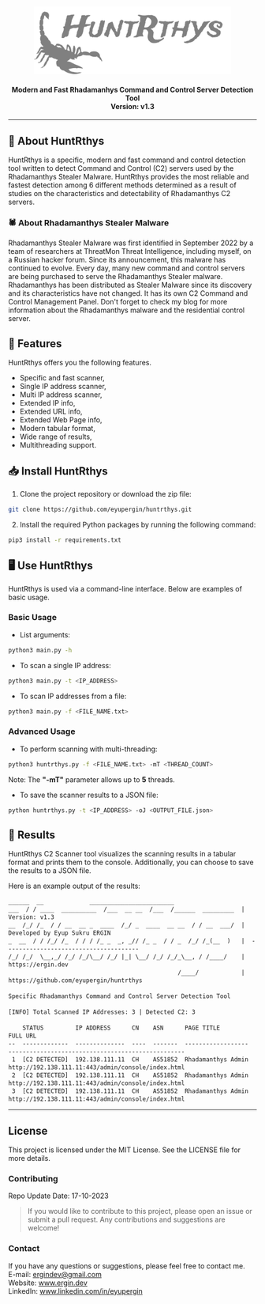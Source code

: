 
<p align="center">
  <br>
  <a href="https://ergin.dev"><img src="https://raw.githubusercontent.com/EyupErgin/HuntRthys/main/.img/banner-gray.png" width="400px" alt="HuntRthys"></a>
</p>
<h4 align="center">Modern and Fast Rhadamanhys Command and Control Server Detection Tool<br> Version: v1.3 </h4>

---

## :scorpion:	About HuntRthys
HuntRthys is a specific, modern and fast command and control detection tool written to detect Command and Control (C2) servers used by the Rhadamanthys Stealer Malware. HuntRthys provides the most reliable and fastest detection among 6 different methods determined as a result of studies on the characteristics and detectability of Rhadamanthys C2 servers.

### :spider: About Rhadamanthys Stealer Malware
Rhadamanthys Stealer Malware was first identified in September 2022 by a team of researchers at ThreatMon Threat Intelligence, including myself, on a Russian hacker forum. Since its announcement, this malware has continued to evolve. Every day, many new command and control servers are being purchased to serve the Rhadamanthys Stealer malware. Rhadamanthys has been distributed as Stealer Malware since its discovery and its characteristics have not changed. It has its own C2 Command and Control Management Panel. Don't forget to check my blog for more information about the Rhadamanthys malware and the residential control server.

## :notebook:	Features
HuntRthys offers you the following features.

- Specific and fast scanner,
- Single IP address scanner,
- Multi IP address scanner,
- Extended IP info,
- Extended URL info,
- Extended Web Page info,
- Modern tabular format,
- Wide range of results,
- Multithreading support.

## :inbox_tray:	Install HuntRthys
1. Clone the project repository or download the zip file:
```bash
git clone https://github.com/eyupergin/huntrthys.git
```
2. Install the required Python packages by running the following command:
```bash
pip3 install -r requirements.txt
```
## :desktop_computer:	Use HuntRthys
HuntRthys is used via a command-line interface. Below are examples of basic usage.

### Basic Usage
- List arguments:
```bash
python3 main.py -h
```
- To scan a single IP address:
```bash
python3 main.py -t <IP_ADDRESS>
```
- To scan IP addresses from a file:
```bash
python3 main.py -f <FILE_NAME.txt>
```

### Advanced Usage
- To perform scanning with multi-threading:
```bash
python3 huntrthys.py -f <FILE_NAME.txt> -mT <THREAD_COUNT>
```
Note: The **"-mT"** parameter allows up to **5** threads.

- To save the scanner results to a JSON file:
```bash
python huntrthys.py -t <IP_ADDRESS> -oJ <OUTPUT_FILE.json>
```
## :mag_right: Results
HuntRthys C2 Scanner tool visualizes the scanning results in a tabular format and prints them to the console. 
Additionally, you can choose to save the results to a JSON file.

Here is an example output of the results:
```
______  __             ________________________
___  / / ____  __________  /___  __ __  /___  /______  _________  |  Version: v1.3
__  /_/ /_  / / __  __ _  ____  /_/ _  ____  __ __  / / __  ___/  |  Developed by Eyup Sukru ERGIN
_  __  / / /_/ /_  / / / /_ _  _, _// /_ _  / / _  /_/ /_(__  )   |  --------------------------------------
/_/ /_/  \__,_/ /_/ /_/\__/ /_/ |_| \__/ /_/ /_/_\__, / /____/    |  https://ergin.dev
                                                /____/            |  https://github.com/eyupergin/huntrthys

Specific Rhadamanthys Command and Control Server Detection Tool

[INFO] Total Scanned IP Addresses: 3 | Detected C2: 3

    STATUS         IP ADDRESS      CN    ASN      PAGE TITLE          FULL URL
--  -------------  --------------  ----  -------  ------------------  --------------------------------------------------
 1  [C2 DETECTED]  192.138.111.11  CH    AS51852  Rhadamanthys Admin  http://192.138.111.11:443/admin/console/index.html
 2  [C2 DETECTED]  192.138.111.11  CH    AS51852  Rhadamanthys Admin  http://192.138.111.11:443/admin/console/index.html
 3  [C2 DETECTED]  192.138.111.11  CH    AS51852  Rhadamanthys Admin  http://192.138.111.11:443/admin/console/index.html
```

---

## License
This project is licensed under the MIT License. See the LICENSE file for more details.

### Contributing
Repo Update Date: 17-10-2023 <br>
> If you would like to contribute to this project, please open an issue or submit a pull request. Any contributions and suggestions are welcome!

### Contact
If you have any questions or suggestions, please feel free to contact me.<br>
E-mail: ergindev@gmail.com <br>
Website: www.ergin.dev <br>
LinkedIn: www.linkedin.com/in/eyupergin<br>
